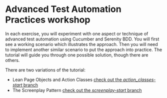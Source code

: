 # Advanced Test Automation Practices workshop

In each exercise, you will experiment with one aspect or technique of advanced test automation using Cucumber and Serenity BDD.
You will first see a working scenario which illustrates the approach. 
Then you will need to implement another similar scenario to put the approach into practice. 
The tutorial will guide you through one possible solution, though there are others.

There are two variations of the tutorial:
  * Lean Page Objects and Action Classes [check out the _action_classes-start_ branch](https://github.com/serenity-dojo/advanced-test-automation/tree/action-classes-start)
  * The Screenplay Pattern [check out the _screenplay-start_ branch](https://github.com/serenity-dojo/advanced-test-automation/tree/screenplay-start)
  
